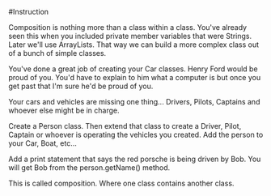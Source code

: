 

#Instruction

Composition is nothing more than a class within a class. You've already seen this when you included private member variables that were Strings. Later we'll use ArrayLists. That way we can build a more complex class out of a bunch of simple classes.

You've done a great job of creating your Car classes. Henry Ford would be proud of you. You'd have to explain to him what a computer is but once you get past that I'm sure he'd be proud of you.

Your cars and vehicles are missing one thing... Drivers, Pilots, Captains and whoever else might be in charge.

Create a Person class. Then extend that class to create a Driver, Pilot, Captain or whoever is operating the vehicles you created. Add the person to your Car, Boat, etc...

Add a print statement that says the red porsche is being driven by Bob. You will get Bob from the person.getName() method.

This is called composition. Where one class contains another class.


